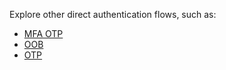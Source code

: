 Explore other direct authentication flows, such as:

* [MFA OTP](/docs/guides/implement-grant-type/mfaotp/main/)
* [OOB](/docs/guides/implement-grant-type/oob/main/)
* [OTP](/docs/guides/implement-grant-type/otp/main/)
